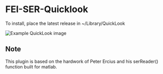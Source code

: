 # FEI-SER-Quicklook

To install, place the latest release in ~/Library/QuickLook

![Example QuickLook image](https://github.com/subangstrom/FEI-SER-Quicklook/blob/master/Screenshots/image_example.png?raw=true)


## Note

This plugin is based on the hardwork of Peter Ercius and his serReader() function built for matlab.
